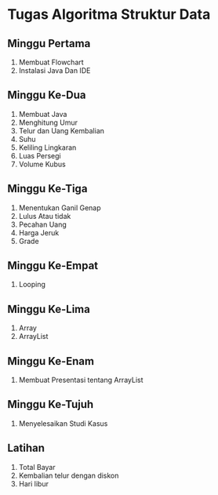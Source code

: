 # Tugas Algoritma Struktur Data

## Minggu Pertama 
1. Membuat Flowchart
2. Instalasi Java Dan IDE

## Minggu Ke-Dua
1. Membuat Java
2. Menghitung Umur
3. Telur dan Uang Kembalian
5. Suhu
6. Keliling Lingkaran
7. Luas Persegi
8. Volume Kubus

## Minggu Ke-Tiga
1. Menentukan Ganil Genap
2. Lulus Atau tidak
3. Pecahan Uang
4. Harga Jeruk
5. Grade

## Minggu Ke-Empat
1. Looping

## Minggu Ke-Lima
1. Array
2. ArrayList

## Minggu Ke-Enam
1. Membuat Presentasi tentang ArrayList

## Minggu Ke-Tujuh
1. Menyelesaikan Studi Kasus

## Latihan
1. Total Bayar
3. Kembalian telur dengan diskon
2. Hari libur
